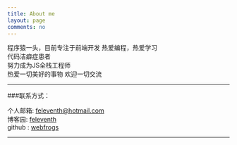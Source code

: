 ```yaml
---
title: About me
layout: page
comments: no
---
```


程序猿一头，目前专注于前端开发	
热爱编程，热爱学习		
代码洁癖症患者  	
努力成为JS全栈工程师  
热爱一切美好的事物
欢迎一切交流

----

###联系方式：        

个人邮箱: [feleventh@hotmail.com](mailto:feleventh@hotmail.com)     
博客园: [feleventh](http://cnblogs.com/feleventh)	    
github : [webfrogs](https://github.com/feleventh)        

----
